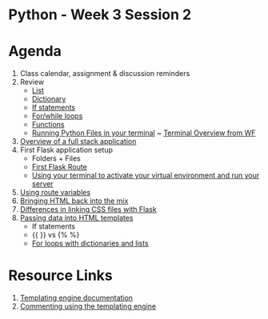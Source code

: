 # Python - Week 3 Session 2

# Agenda
1. Class calendar, assignment & discussion reminders
2. Review
    - [List](https://login.codingdojo.com/m/309/9251/62270)
    - [Dictionary](https://login.codingdojo.com/m/309/9251/62273)
    - [If statements](https://login.codingdojo.com/m/309/9251/62274)
    - [For/while loops](https://login.codingdojo.com/m/309/9251/62275)
    - [Functions](https://login.codingdojo.com/m/309/9251/62278)
    - [Running Python Files in your terminal](https://login.codingdojo.com/m/309/9250/62262)
        ~ [Terminal Overview from WF](https://login.codingdojo.com/m/283/8975/60860)
3. [Overview of a full stack application](https://login.codingdojo.com/m/309/9266/62478)
4. First Flask application setup
    - Folders + Files
    - [First Flask Route](https://login.codingdojo.com/m/309/9266/62482)
    - [Using your terminal to activate your virtual environment and run your server](https://login.codingdojo.com/m/309/9266/62480)
5. [Using route variables](https://login.codingdojo.com/m/309/9266/62484)
6. [Bringing HTML back into the mix](https://login.codingdojo.com/m/309/9266/62492)
7. [Differences in linking CSS files with Flask](https://login.codingdojo.com/m/309/9266/62499)
8. [Passing data into HTML templates](https://login.codingdojo.com/m/309/9266/62494)
    - If statements
    - {{ }} vs {% %}
    - [For loops with dictionaries and lists](https://login.codingdojo.com/m/309/9266/62501)

# Resource Links
1. [Templating engine documentation](https://jinja2docs.readthedocs.io/en/stable/templates.html#variables)
2. [Commenting using the templating engine](https://jinja2docs.readthedocs.io/en/stable/templates.html#comments)